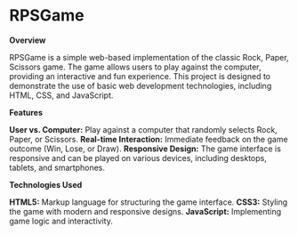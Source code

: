 # RPSGame

****Overview****

RPSGame is a simple web-based implementation of the classic Rock, Paper, Scissors game. The game allows users to play against the computer, providing an interactive and fun experience. This project is designed to demonstrate the use of basic web development technologies, including HTML, CSS, and JavaScript.

****Features****

**User vs. Computer:** Play against a computer that randomly selects Rock, Paper, or Scissors.
**Real-time Interaction:** Immediate feedback on the game outcome (Win, Lose, or Draw).
**Responsive Design:** The game interface is responsive and can be played on various devices, including desktops, tablets, and smartphones.

****Technologies Used****

**HTML5:** Markup language for structuring the game interface.
**CSS3:** Styling the game with modern and responsive designs.
**JavaScript:** Implementing game logic and interactivity.
